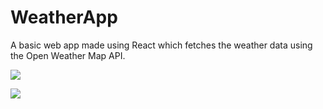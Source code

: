 # WeatherApp
A basic web app made using React which fetches the weather data using the Open Weather Map API.

![](src/assets/weather.png)

![](src/assets/weather1.png)
